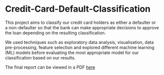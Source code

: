 # Credit-Card-Default-Classification

This project aims to classify our credit card holders as either a defaulter or a non-defaulter so that the bank can make appropriate decisions to approve the loan depending on the resulting classification.

We used techniques such as exploratory data analysis, visualisation, data pre-processing, feature selection and explored different machine learning (ML) models before evaluating the most appropriate model for our classification based on our results.

The final report can be viewed in a PDF [here](https://github.com/xbrianlong/credit-card-default-classification/blob/main/report.pdf)
